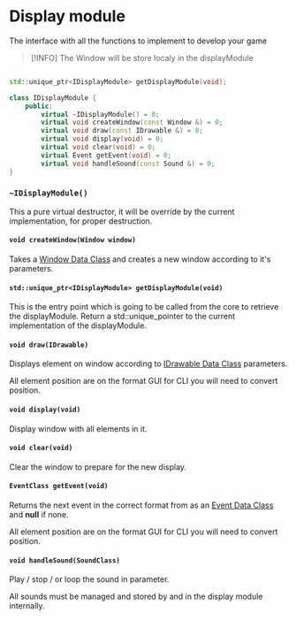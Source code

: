 # Display module
The interface with all the functions to implement to develop your game

> [!INFO] The Window will be store localy in the displayModule

```Cpp

std::unique_ptr<IDisplayModule> getDisplayModule(void);

class IDisplayModule {
    public:
        virtual ~IDisplayModule() = 0;
	    virtual void createWindow(const Window &) = 0;
        virtual void draw(const IDrawable &) = 0;
        virtual void display(void) = 0;
        virtual void clear(void) = 0;
        virtual Event getEvent(void) = 0;
        virtual void handleSound(const Sound &) = 0;
}
```
### `~IDisplayModule()`
This a pure virtual destructor, it will be override by the current implementation, for proper destruction.
#### `void createWindow(Window window)`
Takes a [Window Data Class](<Data structures.md#Window>) and creates a new window according to it's parameters.
#### `std::unique_ptr<IDisplayModule> getDisplayModule(void)`
This is the entry point which is going to be called from the core to retrieve the displayModule.
Return a std::unique_pointer to the current implementation of the displayModule.
#### `void draw(IDrawable)`
Displays element on window according to [IDrawable Data Class](<Data structures.md#IDrawable>) parameters.

All element position are on the format GUI for CLI you will need to convert position.
#### `void display(void)`
Display window with all elements in it.
#### `void clear(void)`
Clear the window to prepare for the new display.
#### `EventClass getEvent(void)`
Returns the next event in the correct format from as an [Event Data Class](<Data structures.md#Event>) and **null** if none.

All element position are on the format GUI for CLI you will need to convert position.
#### `void handleSound(SoundClass)`
Play / stop / or loop the sound in parameter.

All sounds must be managed and stored by and in the display module internally.